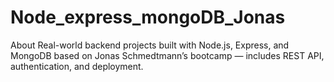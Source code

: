 # Node_express_mongoDB_Jonas
About Real-world backend projects built with Node.js, Express, and MongoDB based on Jonas Schmedtmann’s bootcamp — includes REST API, authentication, and deployment.
